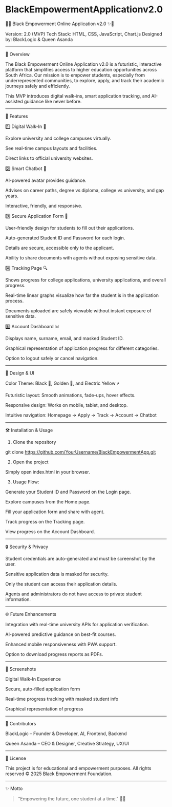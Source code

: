 # BlackEmpowermentApplicationv2.0
🖤✨ Black Empowerment Online Application v2.0 ✨💛

Version: 2.0 (MVP)
Tech Stack: HTML, CSS, JavaScript, Chart.js
Designed by: BlackLogic & Queen Asanda


---

🚀 Overview

The Black Empowerment Online Application v2.0 is a futuristic, interactive platform that simplifies access to higher education opportunities across South Africa. Our mission is to empower students, especially from underrepresented communities, to explore, apply, and track their academic journeys safely and efficiently.

This MVP introduces digital walk-ins, smart application tracking, and AI-assisted guidance like never before.


---

🌟 Features

1️⃣ Digital Walk-In 🏫

Explore university and college campuses virtually.

See real-time campus layouts and facilities.

Direct links to official university websites.


2️⃣ Smart Chatbot 🤖

AI-powered avatar provides guidance.

Advises on career paths, degree vs diploma, college vs university, and gap years.

Interactive, friendly, and responsive.


3️⃣ Secure Application Form 📝

User-friendly design for students to fill out their applications.

Auto-generated Student ID and Password for each login.

Details are secure, accessible only to the applicant.

Ability to share documents with agents without exposing sensitive data.


4️⃣ Tracking Page 🔍

Shows progress for college applications, university applications, and overall progress.

Real-time linear graphs visualize how far the student is in the application process.

Documents uploaded are safely viewable without instant exposure of sensitive data.


5️⃣ Account Dashboard 📊

Displays name, surname, email, and masked Student ID.

Graphical representation of application progress for different categories.

Option to logout safely or cancel navigation.



---

🎨 Design & UI

Color Theme: Black 🖤, Golden 💛, and Electric Yellow ⚡

Futuristic layout: Smooth animations, fade-ups, hover effects.

Responsive design: Works on mobile, tablet, and desktop.

Intuitive navigation: Homepage → Apply → Track → Account → Chatbot



---

🛠 Installation & Usage

1. Clone the repository



git clone https://github.com/YourUsername/BlackEmpowermentApp.git

2. Open the project



Simply open index.html in your browser.


3. Usage Flow:



Generate your Student ID and Password on the Login page.

Explore campuses from the Home page.

Fill your application form and share with agent.

Track progress on the Tracking page.

View progress on the Account Dashboard.



---

🔒 Security & Privacy

Student credentials are auto-generated and must be screenshot by the user.

Sensitive application data is masked for security.

Only the student can access their application details.

Agents and administrators do not have access to private student information.



---

🌐 Future Enhancements

Integration with real-time university APIs for application verification.

AI-powered predictive guidance on best-fit courses.

Enhanced mobile responsiveness with PWA support.

Option to download progress reports as PDFs.



---

📸 Screenshots


Digital Walk-In Experience


Secure, auto-filled application form


Real-time progress tracking with masked student info


Graphical representation of progress


---

👥 Contributors

BlackLogic – Founder & Developer, AI, Frontend, Backend

Queen Asanda – CEO & Designer, Creative Strategy, UX/UI



---

📜 License

This project is for educational and empowerment purposes. All rights reserved © 2025 Black Empowerment Foundation.


---

✨ Motto

> "Empowering the future, one student at a time." 🖤💛
